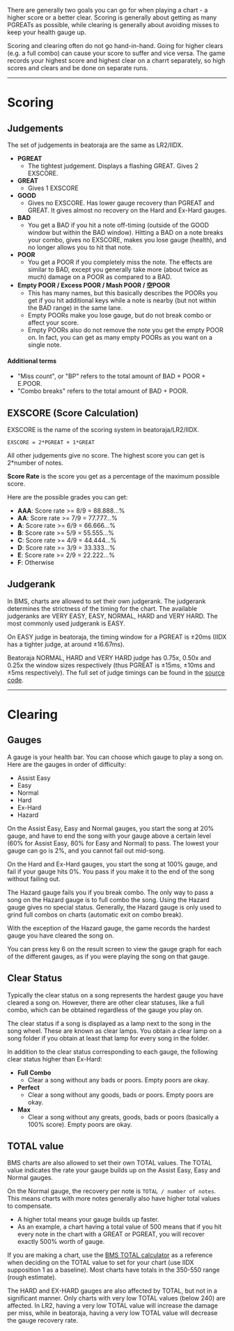 There are generally two goals you can go for when playing a chart - a higher score or a better clear. Scoring is generally about getting as many PGREATs as possible, while clearing is generally about avoiding misses to keep your health gauge up.

Scoring and clearing often do not go hand-in-hand. Going for higher clears (e.g. a full combo) can cause your score to suffer and vice versa. The game records your highest score and highest clear on a charrt separately, so high scores and clears and be done on separate runs.

----------------------------

# Scoring

## Judgements
The set of judgements in beatoraja are the same as LR2/IIDX.

- **PGREAT**
  - The tightest judgement. Displays a flashing GREAT. Gives 2 EXSCORE.
- **GREAT**
  - Gives 1 EXSCORE
- **GOOD**
  - Gives no EXSCORE. Has lower gauge recovery than PGREAT and GREAT. It gives almost no recovery on the Hard and Ex-Hard gauges.
- **BAD**
  - You get a BAD if you hit a note off-timing (outside of the GOOD window but within the BAD window). Hitting a BAD on a note breaks your combo, gives no EXSCORE, makes you lose gauge (health), and no longer allows you to hit that note.
- **POOR**
  - You get a POOR if you completely miss the note. The effects are similar to BAD, except you generally take more (about twice as much) damage on a POOR as compared to a BAD.
- **Empty POOR / Excess POOR / Mash POOR / 空POOR**
  - This has many names, but this basically describes the POORs you get if you hit additional keys while a note is nearby (but not within the BAD range) in the same lane.
  - Empty POORs make you lose gauge, but do not break combo or affect your score.
  - Empty POORs also do not remove the note you get the empty POOR on. In fact, you can get as many empty POORs as you want on a single note.

#### Additional terms

- "Miss count", or "BP" refers to the total amount of BAD + POOR + E.POOR.
- "Combo breaks" refers to the total amount of BAD + POOR.


## EXSCORE (Score Calculation)
EXSCORE is the name of the scoring system in beatoraja/LR2/IIDX.
```
EXSCORE = 2*PGREAT + 1*GREAT
```
All other judgements give no score. The highest score you can get is 2*number of notes.

**Score Rate** is the score you get as a percentage of the maximum possible score.

Here are the possible grades you can get:

- **AAA**: Score rate >= 8/9 = 88.888...%
- **AA**: Score rate >= 7/9 = 77.777...%
- **A**: Score rate >= 6/9 = 66.666...%
- **B**: Score rate >= 5/9 = 55.555...%
- **C**: Score rate >= 4/9 = 44.444...%
- **D**: Score rate >= 3/9 = 33.333...%
- **E**: Score rate >= 2/9 = 22.222...%
- **F**: Otherwise


## Judgerank

In BMS, charts are allowed to set their own judgerank. The judgerank determines the strictness of the timing for the chart. The available judgeranks are VERY EASY, EASY, NORMAL, HARD and VERY HARD. The most commonly used judgerank is EASY.

On EASY judge in beatoraja, the timing window for a PGREAT is ±20ms (IIDX has a tighter judge, at around ±16.67ms).

Beatoraja NORMAL, HARD and VERY HARD judge has 0.75x, 0.50x and 0.25x the window sizes respectively (thus PGREAT is ±15ms, ±10ms and ±5ms respectively). The full set of judge timings can be found in the [source code](https://github.com/exch-bms2/beatoraja/blob/master/src/bms/player/beatoraja/play/JudgeProperty.java).

----------------------------

# Clearing

## Gauges
A gauge is your health bar. You can choose which gauge to play a song on. Here are the gauges in order of difficulty:

- Assist Easy
- Easy
- Normal
- Hard
- Ex-Hard
- Hazard

On the Assist Easy, Easy and Normal gauges, you start the song at 20% gauge, and have to end the song with your gauge above a certain level (60% for Assist Easy, 80% for Easy and Normal) to pass. The lowest your gauge can go is 2%, and you cannot fail out mid-song.

On the Hard and Ex-Hard gauges, you start the song at 100% gauge, and fail if your gauge hits 0%. You pass if you make it to the end of the song without failing out.

The Hazard gauge fails you if you break combo. The only way to pass a song on the Hazard gauge is to full combo the song. Using the Hazard gauge gives no special status. Generally, the Hazard gauge is only used to grind full combos on charts (automatic exit on combo break).

With the exception of the Hazard gauge, the game records the hardest gauge you have cleared the song on.

You can press key 6 on the result screen to view the gauge graph for each of the different gauges, as if you were playing the song on that gauge.


## Clear Status
Typically the clear status on a song represents the hardest gauge you have cleared a song on. However, there are other clear statuses, like a full combo, which can be obtained regardless of the gauge you play on.

The clear status if a song is displayed as a lamp next to the song in the song wheel. These are known as clear lamps. You obtain a clear lamp on a song folder if you obtain at least that lamp for every song in the folder.

In addition to the clear status corresponding to each gauge, the following clear status higher than Ex-Hard:

- **Full Combo**
  - Clear a song without any bads or poors. Empty poors are okay.
- **Perfect**
  - Clear a song without any goods, bads or poors. Empty poors are okay.
- **Max**
  - Clear a song without any greats, goods, bads or poors (basically a 100% score). Empty poors are okay.


## TOTAL value

BMS charts are also allowed to set their own TOTAL values. The TOTAL value indicates the rate your gauge builds up on the Assist Easy, Easy and Normal gauges.

On the Normal gauge, the recovery per note is `TOTAL / number of notes`. This means charts with more notes generally also have higher total values to compensate.
- A higher total means your gauge builds up faster.
- As an example, a chart having a total value of 500 means that if you hit every note in the chart with a GREAT or PGREAT, you will recover exactly 500% worth of gauge.

If you are making a chart, use the [BMS TOTAL calculator](https://hitkey.nekokan.dyndns.info/total.htm) as a reference when deciding on the TOTAL value to set for your chart (use IIDX supposition 1 as a baseline). Most charts have totals in the 350-550 range (rough estimate).

The HARD and EX-HARD gauges are also affected by TOTAL, but not in a significant manner. Only charts with very low TOTAL values (below 240) are affected. In LR2, having a very low TOTAL value will increase the damage per miss, while in beatoraja, having a very low TOTAL value will decrease the gauge recovery rate.
